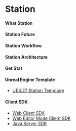 # Station
#### What Station



#### Station Future



#### Station Workflow



#### Station Architecture



#### Get Stat



#### Unreal Engine Template
- [UE4.27 Station Templage](https://github.com/CrossEevery/station-template-ue4)


#### Client SDK
- [Web Client SDK](https://github.com/CrossEevery/station-web-sdk)
- [Web Editor Mode Client SDK](https://github.com/CrossEevery/station-web-editor-sdk)
- [Java Server SDK](https://github.com/CrossEevery/station-server-sdk)
